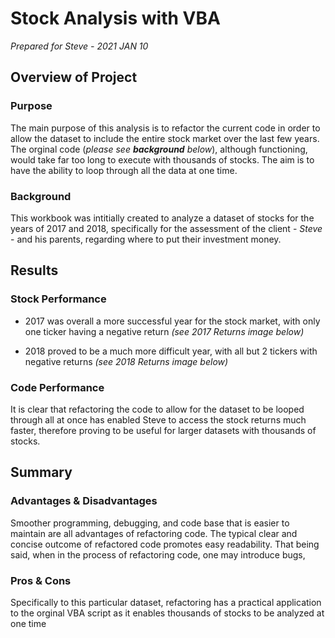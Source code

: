 # Stock Analysis with VBA

*Prepared for Steve - 2021 JAN 10*

## Overview of Project

### Purpose

The main purpose of this analysis is to refactor the current code in order to allow the dataset to include the entire stock market over the last few years. The orginal code (*please see **background** below*), although functioning, would take far too long to execute with thousands of stocks. The aim is to have the ability to loop through all the data at one time.

### Background

This workbook was intitially created to analyze a dataset of stocks for the years of 2017 and 2018, specifically for the assessment of the client - *Steve* - and his parents, regarding where to put their investment money.

## Results

### Stock Performance

* 2017 was overall a more successful year for the stock market, with only one ticker having a negative return *(see 2017 Returns image below)*

* 2018 proved to be a much more difficult year, with all but 2 tickers with negative returns *(see 2018 Returns image below)*

### Code Performance

It is clear that refactoring the code to allow for the dataset to be looped through all at once has enabled Steve to access the stock returns much faster, therefore proving to be useful for larger datasets with thousands of stocks.

## Summary

### Advantages & Disadvantages

Smoother programming, debugging, and code base that is easier to maintain are all advantages of refactoring code. The typical clear and concise outcome of refactored code promotes easy readability. That being said, when in the process of refactoring code, one may introduce bugs, 

### Pros & Cons 

Specifically to this particular dataset, refactoring has a practical application to the orginal VBA script as it enables thousands of stocks to be analyzed at one time
